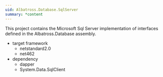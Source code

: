 ```yaml
---
uid: Albatross.Database.SqlServer
summary: *content
---
```


This project contains the Microsoft Sql Server implementation of interfaces defined in the Albatross.Database assembly.

* target framework
    * netstandard2.0
    * net462
* dependency
    * dapper
    * System.Data.SqlClient

